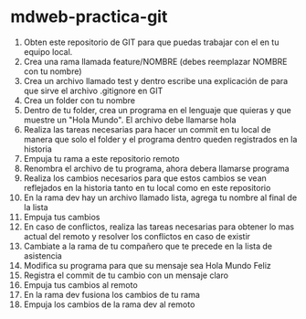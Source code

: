 # mdweb-practica-git

1. Obten este repositorio de GIT para que puedas trabajar con el en tu equipo local.
1. Crea una rama llamada feature/NOMBRE (debes reemplazar NOMBRE con tu nombre)
1. Crea un archivo llamado test y dentro escribe una explicación de para que sirve el archivo .gitignore en GIT
1. Crea un folder con tu nombre
1. Dentro de tu folder, crea un programa en el lenguaje que quieras y que muestre un "Hola Mundo". El archivo debe llamarse hola
1. Realiza las tareas necesarias para hacer un commit en tu local de manera que solo el folder y el programa dentro queden registrados en la historia
1. Empuja tu rama a este repositorio remoto
1. Renombra el archivo de tu programa, ahora debera llamarse programa
1. Realiza los cambios necesarios para que estos cambios se vean reflejados en la historia tanto en tu local como en este repositorio
1. En la rama dev hay un archivo llamado lista, agrega tu nombre al final de la lista
1. Empuja tus cambios
1. En caso de conflictos, realiza las tareas necesarias para obtener lo mas actual del remoto y resolver los conflictos en caso de existir
1. Cambiate a la rama de tu compañero que te precede en la lista de asistencia
1. Modifica su programa para que su mensaje sea Hola Mundo Feliz
1. Registra el commit de tu cambio con un mensaje claro
1. Empuja tus cambios al remoto
1. En la rama dev fusiona los cambios de tu rama
1. Empuja los cambios de la rama dev al remoto
